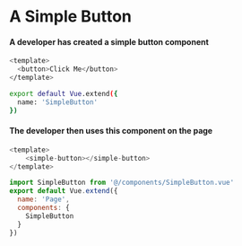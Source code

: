 # A Simple Button

#### A developer has created a simple button component

```bash
<template>
  <button>Click Me</button>
</template>

export default Vue.extend({
  name: 'SimpleButton'
})
```

#### The developer then uses this component on the page

```javascript
<template>
    <simple-button></simple-button>
</template>

import SimpleButton from '@/components/SimpleButton.vue'
export default Vue.extend({
  name: 'Page',
  components: {
    SimpleButton
  }
})
```
